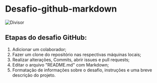 # Desafio-github-markdown
![Divisor](https://encrypted-tbn0.gstatic.com/images?q=tbn:ANd9GcROxpkb3ck5TmYep9-LA47DCHXXe4GXupf7QQ&s)
## Etapas do desafio GitHub:
1. Adicionar um colaborador;
2. Fazer um clone do repositório nas respectivas máquinas locais;
3. Realizar alterações, Commits, abrir issues e pull requests;
4. Editar o arquivo "README.md" com Markdown;
5. Formatação de informações sobre o desafio, instruções e uma breve descrição do projeto.
